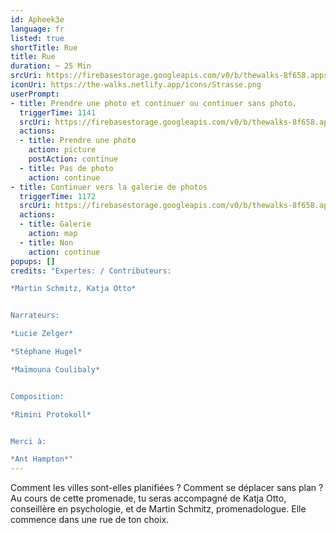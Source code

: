 ```yaml
---
id: Apheek3e
language: fr
listed: true
shortTitle: Rue
title: Rue
duration: ~ 25 Min
srcUri: https://firebasestorage.googleapis.com/v0/b/thewalks-8f658.appspot.com/o/mp3%2Fv0%2Ffr_Apheek3e%2Ffr_Apheek3e.mp3?alt=media&token=83922bde-71ec-466e-a257-1ae974a3df69
iconUri: https://the-walks.netlify.app/icons/Strasse.png
userPrompt:
- title: Prendre une photo et continuer ou continuer sans photo.
  triggerTime: 1141
  srcUri: https://firebasestorage.googleapis.com/v0/b/thewalks-8f658.appspot.com/o/mp3%2Fv0%2Fde_Apheek3e%2Fde_Apheek3e_loop_1.mp3?alt=media&token=22464db2-4fbe-4197-9dde-9115c26039e4
  actions:
  - title: Prendre une photo
    action: picture
    postAction: continue
  - title: Pas de photo
    action: continue
- title: Continuer vers la galerie de photos
  triggerTime: 1172
  srcUri: https://firebasestorage.googleapis.com/v0/b/thewalks-8f658.appspot.com/o/static%2Fmedias%2Fmulti_Zeubeel8_loop.mp3?alt=media&token=88349085-3303-48b9-bdc6-fd7b09519a26
  actions:
  - title: Galerie
    action: map
  - title: Non
    action: continue
popups: []
credits: "Expertes: / Contributeurs:

*Martin Schmitz, Katja Otto*


Narrateurs:

*Lucie Zelger*

*Stéphane Hugel*

*Maïmouna Coulibaly*


Composition:

*Rimini Protokoll*


Merci à:

*Ant Hampton*"
---
```

Comment les villes sont-elles planifiées ? Comment se déplacer sans plan ? Au cours de cette promenade, tu seras accompagné de Katja Otto, conseillère en psychologie, et de Martin Schmitz, promenadologue. Elle commence dans une rue de ton choix.

